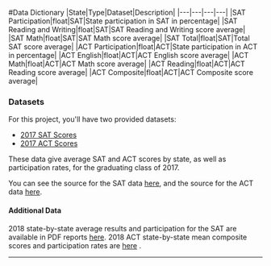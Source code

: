 
#Data Dictionary
|State|Type|Dataset|Description|
|---|---|---|---|
|SAT Participation|float|SAT|State participation in SAT in percentage| 
|SAT Reading and Writing|float|SAT|SAT Reading and Writing score average| 
|SAT Math|float|SAT|SAT Math score average| 
|SAT Total|float|SAT|Total SAT score average|
|ACT Participation|float|ACT|State participation in ACT in percentage| 
|ACT English|float|ACT|ACT English score average| 
|ACT Math|float|ACT|ACT Math score average| 
|ACT Reading|float|ACT|ACT Reading score average| 
|ACT Composite|float|ACT|ACT Composite score average| 

### Datasets

For this project, you'll have two provided datasets:

- [2017 SAT Scores](./data/sat_2017.csv)
- [2017 ACT Scores](./data/act_2017.csv)

These data give average SAT and ACT scores by state, as well as participation rates, for the graduating class of 2017.

You can see the source for the SAT data [here](https://blog.collegevine.com/here-are-the-average-sat-scores-by-state/), and the source for the ACT data [here](https://blog.prepscholar.com/act-scores-by-state-averages-highs-and-lows).

#### Additional Data

2018 state-by-state average results and participation for the SAT are available in PDF reports [here](https://reports.collegeboard.org/sat-suite-program-results/state-results). 2018 ACT state-by-state mean composite scores and participation rates are [here](http://www.act.org/content/dam/act/unsecured/documents/cccr2018/Average-Scores-by-State.pdf) .


---
